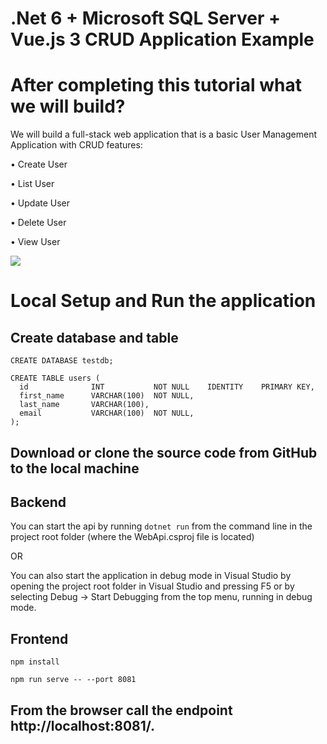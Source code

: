 # .Net 6 + Microsoft SQL Server + Vue.js 3 CRUD Application Example

# After completing this tutorial what we will build? 
We will build a full-stack web application that is a basic User Management Application with CRUD features: 

• Create User 

• List User 

• Update User 

• Delete User 

• View User

<img src="https://blogger.googleusercontent.com/img/b/R29vZ2xl/AVvXsEjkozeHDwIlXlirtSCLqtcrgU7145lqUcbqC2YxuEM9mf8e7cIUz8PKgPTfl3iMCDke3c44rkVBZFeNop6MTVAzgYKNy5GomrjS4BxqRJpmW1Iowgc3_ELit72zcKgKP_LjPWBwT-WNIohxbc9uc2wkToy4RHdsKMEw9NF44ufR0wis9-V41Fi1d2kOIw/s1048/uinetvue.png">


# Local Setup and Run the application

<h2>Create database and table</h2>

```CREATE DATABASE testdb;```

```
CREATE TABLE users (
  id              INT           NOT NULL    IDENTITY    PRIMARY KEY,
  first_name      VARCHAR(100)  NOT NULL,
  last_name       VARCHAR(100),
  email           VARCHAR(100)  NOT NULL,
);

```

<h2> Download or clone the source code from GitHub to the local machine</h2>

<h2> Backend</h2>

You can start the api by running ```dotnet run``` from the command line in the project root folder (where the WebApi.csproj file is located)

OR

You can also start the application in debug mode in Visual Studio by opening the project root folder in Visual Studio and pressing F5 or by selecting Debug -> Start Debugging from the top menu, running in debug mode.

<h2>Frontend</h2>

```npm install```

```npm run serve -- --port 8081```

<h2>From the browser call the endpoint http://localhost:8081/.</h2>


